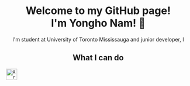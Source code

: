 <h1 align="center">
Welcome to my GitHub page!<br/> I'm Yongho Nam! 👋
</h1>
<p align="center">
I'm student at University of Toronto Mississauga and junior developer, I 
</p>
<h2 align="center">
What I can do
</h2>
<p align="center">


<code><img align="center" alt="Arduino" width="30px" style="padding-right:10px;" src="https://cdn.jsdelivr.net/gh/devicons/devicon/icons/arduino/arduino-original-wordmark.svg" /></code>



</p>


